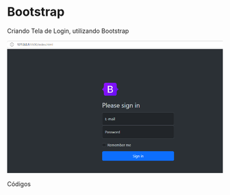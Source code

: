 # Bootstrap
Criando Tela de Login, utilizando Bootstrap

<img src="https://github.com/JosiTubaroski/Bootstrap/blob/main/Bootstrap.png">

Códigos

